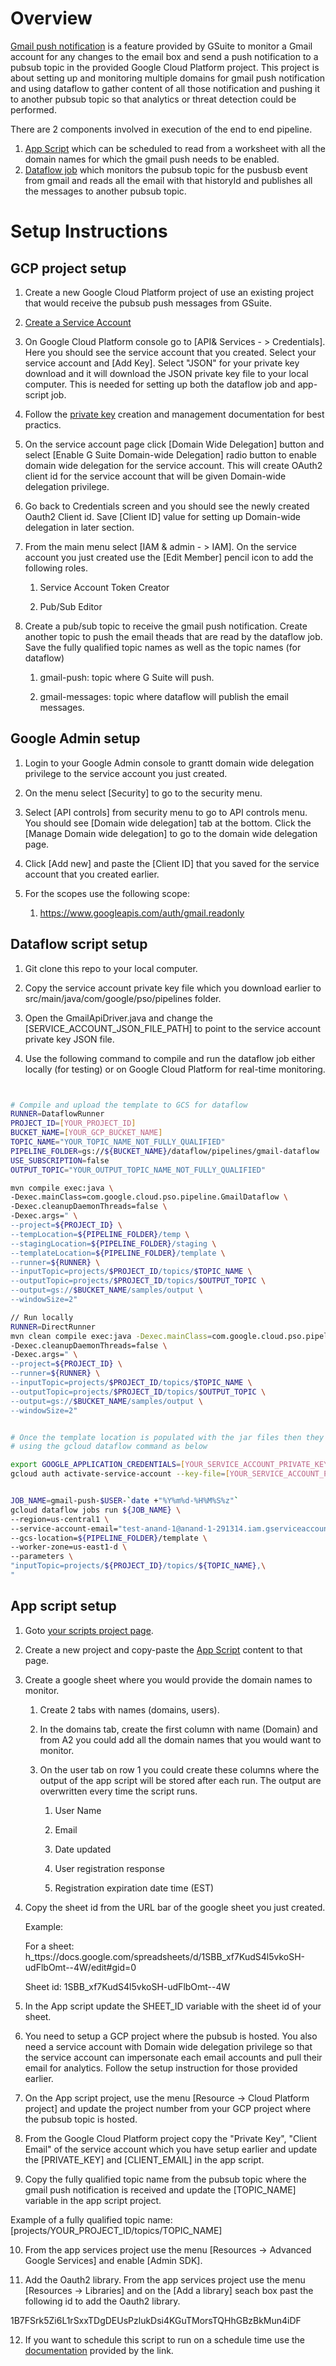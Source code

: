 # Overview

[Gmail push notification](https://developers.google.com/gmail/api/guides/push) is a feature provided by GSuite to monitor a Gmail account for any changes to the email box and send a push notification to a pubsub topic in the provided Google Cloud Platform project. This project is about setting up and monitoring multiple domains for gmail push notification and using dataflow to gather content of all those notification and pushing it to another pubsub topic so that analytics or threat detection could be performed.

There are 2 components involved in execution of the end to end pipeline.

1. [App Script](code.gs) which can be scheduled to read from a worksheet with all the domain names for which the gmail push needs to be enabled.
2. [Dataflow job](src/main/java/com/google/cloud/pso/pipeline/GmailDataflow.java) which monitors the pubsub topic for the pusbusb event from gmail and reads all the email with that historyId and publishes all the messages to another pubsub topic.

# Setup Instructions

## GCP project setup

1. Create a new Google Cloud Platform project of use an existing project that would receive the pubsub push messages from GSuite.

2. [Create a Service Account](https://cloud.google.com/iam/docs/creating-managing-service-accounts) 

3. On Google Cloud Platform console go to [API& Services - > Credentials]. Here you should see the service account that you created. Select your service account and [Add Key]. Select "JSON" for your private key download and it will download the JSON private key file to your local computer. This is needed for setting up both the dataflow job and app-script job. 

4. Follow the [private key](https://cloud.google.com/iam/docs/creating-managing-service-account-keys) creation and management documentation for best practics.

5. On the service account page click [Domain Wide Delegation] button and select [Enable G Suite Domain-wide Delegation] radio button to enable domain wide delegation for the service account. This will create OAuth2 client id for the service account that will be given Domain-wide delegation privilege.

6. Go back to Credentials screen and you should see the newly created Oauth2 Client id. Save [Client ID] value for setting up Domain-wide delegation in later section.

7. From the main menu select [IAM & admin - > IAM]. On the service account you just created use the [Edit Member] pencil icon to add the following roles.

    1. Service Account Token Creator

    2. Pub/Sub Editor

8. Create a pub/sub topic to receive the gmail push notification. Create another topic to push the email theads that are read by the dataflow job. Save the fully qualified topic names as well as the topic names (for dataflow)

    1. gmail-push: topic where G Suite will push.

    2. gmail-messages: topic where dataflow will publish the email messages.
    

## Google Admin setup

1. Login to your Google Admin console to grantt domain wide delegation privilege to the service account you just created.

2. On the menu select [Security] to go to the security menu. 

3. Select [API controls] from security menu to go to API controls menu. You should see [Domain wide delegation] tab at the bottom. Click the [Manage Domain wide delegation] to go to the domain wide delegation page.

4. Click [Add new] and paste the [Client ID] that you saved for the service account that you created earlier.

5. For the scopes use the following scope:

    1. https://www.googleapis.com/auth/gmail.readonly

## Dataflow script setup

1. Git clone this repo to your local computer.

2. Copy the service account private key file which you download earlier to src/main/java/com/google/pso/pipelines folder.

3. Open the GmailApiDriver.java and change the [SERVICE_ACCOUNT_JSON_FILE_PATH] to point to the service account private key JSON file.

4. Use the following command to compile and run the dataflow job either locally (for testing) or on Google Cloud Platform for real-time monitoring.

```sh


# Compile and upload the template to GCS for dataflow
RUNNER=DataflowRunner 
PROJECT_ID=[YOUR_PROJECT_ID]
BUCKET_NAME=[YOUR_GCP_BUCKET_NAME]
TOPIC_NAME="YOUR_TOPIC_NAME_NOT_FULLY_QUALIFIED"
PIPELINE_FOLDER=gs://${BUCKET_NAME}/dataflow/pipelines/gmail-dataflow
USE_SUBSCRIPTION=false 
OUTPUT_TOPIC="YOUR_OUTPUT_TOPIC_NAME_NOT_FULLY_QUALIFIED"

mvn compile exec:java \
-Dexec.mainClass=com.google.cloud.pso.pipeline.GmailDataflow \
-Dexec.cleanupDaemonThreads=false \
-Dexec.args=" \
--project=${PROJECT_ID} \
--tempLocation=${PIPELINE_FOLDER}/temp \
--stagingLocation=${PIPELINE_FOLDER}/staging \
--templateLocation=${PIPELINE_FOLDER}/template \
--runner=${RUNNER} \
--inputTopic=projects/$PROJECT_ID/topics/$TOPIC_NAME \
--outputTopic=projects/$PROJECT_ID/topics/$OUTPUT_TOPIC \
--output=gs://$BUCKET_NAME/samples/output \
--windowSize=2"

// Run locally
RUNNER=DirectRunner
mvn clean compile exec:java -Dexec.mainClass=com.google.cloud.pso.pipeline.GmailDataflow \
-Dexec.cleanupDaemonThreads=false \
-Dexec.args=" \
--project=${PROJECT_ID} \
--runner=${RUNNER} \
--inputTopic=projects/$PROJECT_ID/topics/$TOPIC_NAME \
--outputTopic=projects/$PROJECT_ID/topics/$OUTPUT_TOPIC \
--output=gs://$BUCKET_NAME/samples/output \
--windowSize=2"


# Once the template location is populated with the jar files then they can be launched
# using the gcloud dataflow command as below

export GOOGLE_APPLICATION_CREDENTIALS=[YOUR_SERVICE_ACCOUNT_PRIVATE_KEY_FILE_LOCATION]
gcloud auth activate-service-account --key-file=[YOUR_SERVICE_ACCOUNT_PRIVATE_KEY_FILE_LOCATION]


JOB_NAME=gmail-push-$USER-`date +"%Y%m%d-%H%M%S%z"`
gcloud dataflow jobs run ${JOB_NAME} \
--region=us-central1 \
--service-account-email="test-anand-1@anand-1-291314.iam.gserviceaccount.com" \
--gcs-location=${PIPELINE_FOLDER}/template \
--worker-zone=us-east1-d \
--parameters \
"inputTopic=projects/${PROJECT_ID}/topics/${TOPIC_NAME},\
"

```
## App script setup

1. Goto [your scripts project page](https://script.google.com/home).
2. Create a new project and copy-paste the [App Script](code.gs) content to that page.
3. Create a google sheet where you would provide the domain names to monitor.

   1. Create 2 tabs with names (domains, users).

   2. In the domains tab, create the first column with name (Domain) and from A2 you could add all the domain names that you would want to monitor.

   3. On the user tab on row 1 you could create these columns where the output of the app script will be stored after each run. The output are overwritten every time the script runs.

      1. User Name

      2. Email

      3. Date updated

      4. User registration response

      5. Registration expiration date time (EST)

4. Copy the sheet id from the URL bar of the google sheet you just created.

   Example:

   For a sheet: h_ttps://docs.google.com/spreadsheets/d/1SBB_xf7KudS4l5vkoSH-udFlbOmt--4W/edit#gid=0

   Sheet id: 1SBB_xf7KudS4l5vkoSH-udFlbOmt--4W

5. In the App script update the SHEET_ID variable with the sheet id of your sheet.

6. You need to setup a GCP project where the pubsub is hosted. You also need a service account with Domain wide delegation privilege so that the service account can impersonate each email accounts and pull their email for analytics. Follow the setup instruction for those provided earlier.

7. On the App script project, use the menu [Resource -> Cloud Platform project] and update the project number from your GCP project where the pubsub topic is hosted.

8. From the Google Cloud Platform project copy the "Private Key", "Client Email" of the service account which you have setup earlier and update the [PRIVATE_KEY] and [CLIENT_EMAIL] in the app script.

9. Copy the fully qualified topic name from the pubsub topic where the gmail push notification is received and update the [TOPIC_NAME] variable in the app script project.

Example of a fully qualified topic name: [projects/YOUR_PROJECT_ID/topics/TOPIC_NAME]

10. From the app services project use the menu [Resources -> Advanced Google Services] and enable [Admin SDK].

11. Add the Oauth2 library. From the app services project use the menu [Resources -> Libraries] and on the [Add a library] seach box past the following id to add the Oauth2 library.

1B7FSrk5Zi6L1rSxxTDgDEUsPzlukDsi4KGuTMorsTQHhGBzBkMun4iDF

12. If you want to schedule this script to run on a schedule time use the [documentation](https://developers.google.com/apps-script/guides/triggers/installable#time-driven_triggers) provided by the link.

